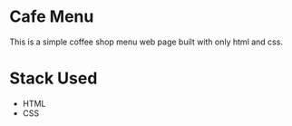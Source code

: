 # Cafe Menu

This is a simple coffee shop menu web page built with only html and css.

# Stack Used

  - HTML
  - CSS
